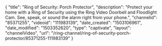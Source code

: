 {
    "title": "Ring of Security: Porch Protector",
    "description": "Protect your home with a Ring of Security using the Ring Video Doorbell and Floodlight Cam. See, speak, or sound the alarm right from your phone.",
    "channelid": "85371255",
    "videoid": "111983139",
    "date_created": "1503106961",
    "date_modified": "1503352620",
    "type": "captivate",
    "layout": "channelVideo",
    "url": "\/ring-channel\/ring-of-security-porch-protector\/85371255-111983139"
}